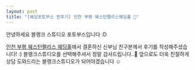 ```yaml
---
layout: post
title: "[웨딩포토부스 찐후기] 인천 부평 웨스턴팰리스웨딩홀 🖤"
---
```


안녕하세요 블랭크 스튜디오 포토부스입니다 :D

<a href="http://www.westernpalacewedding.co.kr/" target="_blank">인천 부평 웨스턴팰리스 웨딩홀</a>에서 결혼하신 신부님 친구분께서 후기를 작성해주셨습니다! :)
블랭크스튜디오를 선택해주셔서 정말 감사드립니다..🖤
앞으로도 더욱 친절하게 상담 도와드리는 블랭크스튜디오가 되어야겠습니다 ☺

